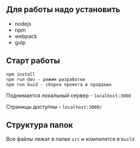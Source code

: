 ## Для работы надо установить
* nodejs
* npm
* webpack
* gulp

## Старт работы
```
npm install
npm run dev - режим разработки
npm run buid - сборка проекта в продакшн
```

Поднимается локальный сервер - `localhost:3000`

Страницы доступны - `localhost:3000/`

## Структура папок
Все файлы лежат в папке `src` и компилятся в `build`
